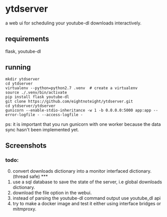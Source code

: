 # ytdserver
a web ui for scheduling your youtube-dl downloads interactively.

## requirements
flask, youtube-dl

## running
    mkdir ytdserver
    cd ytdserver
    virtualenv --python=python2.7 .venv  # create a virtualenv
    source ./.venv/bin/activate
    pip install flask youtube-dl
    git clone https://github.com/eightnoteight/ytdserver.git
    cd ytdserver/ytdserver
    gunicorn --enable-stdio-inheritance -w 1 -b 0.0.0.0:5000 app:app --error-logfile - --access-logfile -

ps: it is important that you run gunicorn with one worker because the data sync hasn't been implemented yet.


## Screenshots


### todo:
0. convert downloads dictionary into a monitor interfaced dictionary. (thread safe)  ***
1. use a sql database to save the state of the server, i.e global downloads dictionary.
2. download the file option in the webui.
3. instead of parsing the youtube-dl command output use youtube_dl api
4. try to make a docker image and test it either using interface bridges or mitmproxy.

